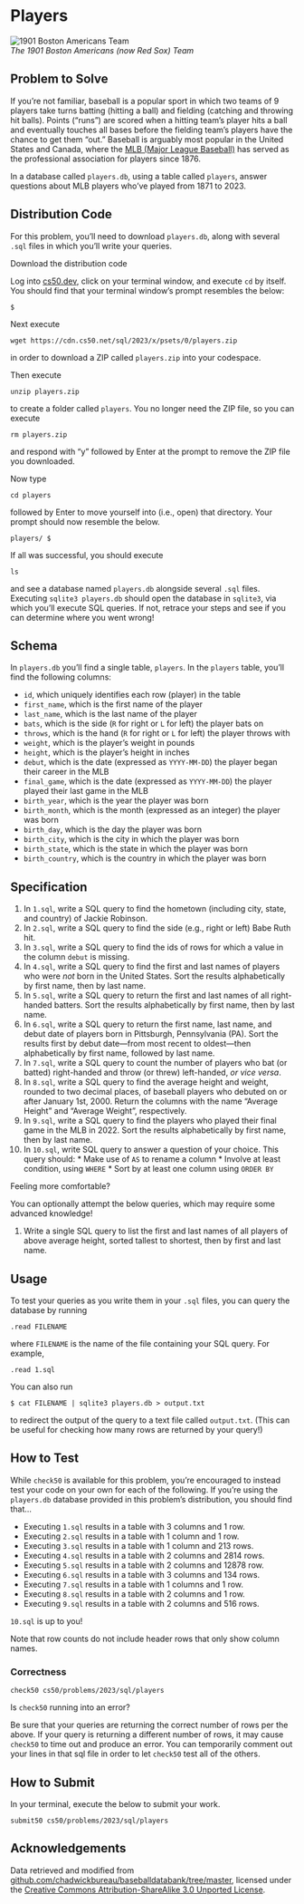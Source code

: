 Players
=======

![1901 Boston Americans Team](https://cs50.harvard.edu/sql/2023/psets/0/players/red_sox.jpeg)  
_The 1901 Boston Americans (now Red Sox) Team_

Problem to Solve
----------------

If you’re not familiar, baseball is a popular sport in which two teams of 9 players take turns batting (hitting a ball) and fielding (catching and throwing hit balls). Points (“runs”) are scored when a hitting team’s player hits a ball and eventually touches all bases before the fielding team’s players have the chance to get them “out.” Baseball is arguably most popular in the United States and Canada, where the [MLB (Major League Baseball)](https://en.wikipedia.org/wiki/Major_League_Baseball) has served as the professional association for players since 1876.

In a database called `players.db`, using a table called `players`, answer questions about MLB players who’ve played from 1871 to 2023.

Distribution Code
-----------------

For this problem, you’ll need to download `players.db`, along with several `.sql` files in which you’ll write your queries.

Download the distribution code

Log into [cs50.dev](https://cs50.dev/), click on your terminal window, and execute `cd` by itself. You should find that your terminal window’s prompt resembles the below:

    $
    

Next execute

    wget https://cdn.cs50.net/sql/2023/x/psets/0/players.zip
    

in order to download a ZIP called `players.zip` into your codespace.

Then execute

    unzip players.zip
    

to create a folder called `players`. You no longer need the ZIP file, so you can execute

    rm players.zip
    

and respond with “y” followed by Enter at the prompt to remove the ZIP file you downloaded.

Now type

    cd players
    

followed by Enter to move yourself into (i.e., open) that directory. Your prompt should now resemble the below.

    players/ $
    

If all was successful, you should execute

    ls
    

and see a database named `players.db` alongside several `.sql` files. Executing `sqlite3 players.db` should open the database in `sqlite3`, via which you’ll execute SQL queries. If not, retrace your steps and see if you can determine where you went wrong!

Schema
------

In `players.db` you’ll find a single table, `players`. In the `players` table, you’ll find the following columns:

*   `id`, which uniquely identifies each row (player) in the table
*   `first_name`, which is the first name of the player
*   `last_name`, which is the last name of the player
*   `bats`, which is the side (`R` for right or `L` for left) the player bats on
*   `throws`, which is the hand (`R` for right or `L` for left) the player throws with
*   `weight`, which is the player’s weight in pounds
*   `height`, which is the player’s height in inches
*   `debut`, which is the date (expressed as `YYYY-MM-DD`) the player began their career in the MLB
*   `final_game`, which is the date (expressed as `YYYY-MM-DD`) the player played their last game in the MLB
*   `birth_year`, which is the year the player was born
*   `birth_month`, which is the month (expressed as an integer) the player was born
*   `birth_day`, which is the day the player was born
*   `birth_city`, which is the city in which the player was born
*   `birth_state`, which is the state in which the player was born
*   `birth_country`, which is the country in which the player was born

Specification
-------------

1.  In `1.sql`, write a SQL query to find the hometown (including city, state, and country) of Jackie Robinson.
2.  In `2.sql`, write a SQL query to find the side (e.g., right or left) Babe Ruth hit.
3.  In `3.sql`, write a SQL query to find the ids of rows for which a value in the column `debut` is missing.
4.  In `4.sql`, write a SQL query to find the first and last names of players who were _not_ born in the United States. Sort the results alphabetically by first name, then by last name.
5.  In `5.sql`, write a SQL query to return the first and last names of all right-handed batters. Sort the results alphabetically by first name, then by last name.
6.  In `6.sql`, write a SQL query to return the first name, last name, and debut date of players born in Pittsburgh, Pennsylvania (PA). Sort the results first by debut date—from most recent to oldest—then alphabetically by first name, followed by last name.
7.  In `7.sql`, write a SQL query to count the number of players who bat (or batted) right-handed and throw (or threw) left-handed, _or vice versa_.
8.  In `8.sql`, write a SQL query to find the average height and weight, rounded to two decimal places, of baseball players who debuted on or after January 1st, 2000. Return the columns with the name “Average Height” and “Average Weight”, respectively.
9.  In `9.sql`, write a SQL query to find the players who played their final game in the MLB in 2022. Sort the results alphabetically by first name, then by last name.
10.  In `10.sql`, write SQL query to answer a question of your choice. This query should:
    *   Make use of `AS` to rename a column
    *   Involve at least condition, using `WHERE`
    *   Sort by at least one column using `ORDER BY`

Feeling more comfortable?

You can optionally attempt the below queries, which may require some advanced knowledge!

1.  Write a single SQL query to list the first and last names of all players of above average height, sorted tallest to shortest, then by first and last name.

Usage
-----

To test your queries as you write them in your `.sql` files, you can query the database by running

    .read FILENAME
    

where `FILENAME` is the name of the file containing your SQL query. For example,

    .read 1.sql
    

You can also run

    $ cat FILENAME | sqlite3 players.db > output.txt
    

to redirect the output of the query to a text file called `output.txt`. (This can be useful for checking how many rows are returned by your query!)

How to Test
-----------

While `check50` is available for this problem, you’re encouraged to instead test your code on your own for each of the following. If you’re using the `players.db` database provided in this problem’s distribution, you should find that…

*   Executing `1.sql` results in a table with 3 columns and 1 row.
*   Executing `2.sql` results in a table with 1 column and 1 row.
*   Executing `3.sql` results in a table with 1 column and 213 rows.
*   Executing `4.sql` results in a table with 2 columns and 2814 rows.
*   Executing `5.sql` results in a table with 2 columns and 12878 row.
*   Executing `6.sql` results in a table with 3 columns and 134 rows.
*   Executing `7.sql` results in a table with 1 columns and 1 row.
*   Executing `8.sql` results in a table with 2 columns and 1 row.
*   Executing `9.sql` results in a table with 2 columns and 516 rows.

`10.sql` is up to you!

Note that row counts do not include header rows that only show column names.

### Correctness

    check50 cs50/problems/2023/sql/players
    

Is `check50` running into an error?

Be sure that your queries are returning the correct number of rows per the above. If your query is returning a different number of rows, it may cause `check50` to time out and produce an error. You can temporarily comment out your lines in that sql file in order to let `check50` test all of the others.

How to Submit
-------------

In your terminal, execute the below to submit your work.

    submit50 cs50/problems/2023/sql/players
    

Acknowledgements
----------------

Data retrieved and modified from [github.com/chadwickbureau/baseballdatabank/tree/master](https://github.com/chadwickbureau/baseballdatabank/tree/master), licensed under the [Creative Commons Attribution-ShareAlike 3.0 Unported License](http://creativecommons.org/licenses/by-sa/3.0/).